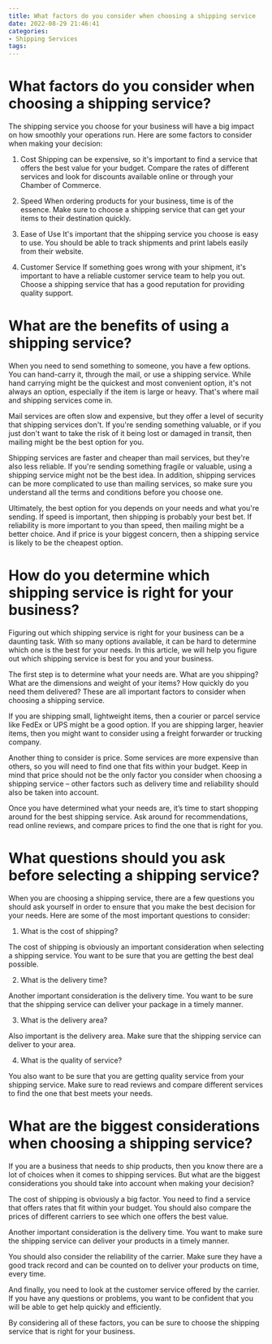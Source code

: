 ```yaml
---
title: What factors do you consider when choosing a shipping service
date: 2022-08-29 21:46:41
categories:
- Shipping Services
tags:
---
```



#  What factors do you consider when choosing a shipping service?

The shipping service you choose for your business will have a big impact on how smoothly your operations run. Here are some factors to consider when making your decision:

1. Cost 
Shipping can be expensive, so it's important to find a service that offers the best value for your budget. Compare the rates of different services and look for discounts available online or through your Chamber of Commerce.

2. Speed 
When ordering products for your business, time is of the essence. Make sure to choose a shipping service that can get your items to their destination quickly.

3. Ease of Use 
It's important that the shipping service you choose is easy to use. You should be able to track shipments and print labels easily from their website.

4. Customer Service 
If something goes wrong with your shipment, it's important to have a reliable customer service team to help you out. Choose a shipping service that has a good reputation for providing quality support.

#  What are the benefits of using a shipping service?

When you need to send something to someone, you have a few options. You can hand-carry it, through the mail, or use a shipping service. While hand carrying might be the quickest and most convenient option, it's not always an option, especially if the item is large or heavy. That's where mail and shipping services come in.

Mail services are often slow and expensive, but they offer a level of security that shipping services don't. If you're sending something valuable, or if you just don't want to take the risk of it being lost or damaged in transit, then mailing might be the best option for you.

Shipping services are faster and cheaper than mail services, but they're also less reliable. If you're sending something fragile or valuable, using a shipping service might not be the best idea. In addition, shipping services can be more complicated to use than mailing services, so make sure you understand all the terms and conditions before you choose one.

Ultimately, the best option for you depends on your needs and what you're sending. If speed is important, then shipping is probably your best bet. If reliability is more important to you than speed, then mailing might be a better choice. And if price is your biggest concern, then a shipping service is likely to be the cheapest option.

#  How do you determine which shipping service is right for your business?

Figuring out which shipping service is right for your business can be a daunting task. With so many options available, it can be hard to determine which one is the best for your needs. In this article, we will help you figure out which shipping service is best for you and your business.

The first step is to determine what your needs are. What are you shipping? What are the dimensions and weight of your items? How quickly do you need them delivered? These are all important factors to consider when choosing a shipping service.

If you are shipping small, lightweight items, then a courier or parcel service like FedEx or UPS might be a good option. If you are shipping larger, heavier items, then you might want to consider using a freight forwarder or trucking company.

Another thing to consider is price. Some services are more expensive than others, so you will need to find one that fits within your budget. Keep in mind that price should not be the only factor you consider when choosing a shipping service – other factors such as delivery time and reliability should also be taken into account.

Once you have determined what your needs are, it’s time to start shopping around for the best shipping service. Ask around for recommendations, read online reviews, and compare prices to find the one that is right for you.

#  What questions should you ask before selecting a shipping service?

When you are choosing a shipping service, there are a few questions you should ask yourself in order to ensure that you make the best decision for your needs. Here are some of the most important questions to consider:

1. What is the cost of shipping?

The cost of shipping is obviously an important consideration when selecting a shipping service. You want to be sure that you are getting the best deal possible.

2. What is the delivery time?

Another important consideration is the delivery time. You want to be sure that the shipping service can deliver your package in a timely manner.

3. What is the delivery area?

Also important is the delivery area. Make sure that the shipping service can deliver to your area.

4. What is the quality of service?

You also want to be sure that you are getting quality service from your shipping service. Make sure to read reviews and compare different services to find the one that best meets your needs.

#  What are the biggest considerations when choosing a shipping service?

If you are a business that needs to ship products, then you know there are a lot of choices when it comes to shipping services. But what are the biggest considerations you should take into account when making your decision?

The cost of shipping is obviously a big factor. You need to find a service that offers rates that fit within your budget. You should also compare the prices of different carriers to see which one offers the best value.

Another important consideration is the delivery time. You want to make sure the shipping service can deliver your products in a timely manner.

You should also consider the reliability of the carrier. Make sure they have a good track record and can be counted on to deliver your products on time, every time.

And finally, you need to look at the customer service offered by the carrier. If you have any questions or problems, you want to be confident that you will be able to get help quickly and efficiently.

By considering all of these factors, you can be sure to choose the shipping service that is right for your business.